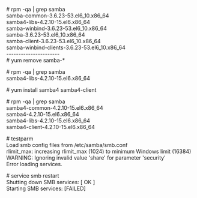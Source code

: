 \# rpm -qa | grep samba<br>
samba-common-3.6.23-53.el6_10.x86_64<br>
samba4-libs-4.2.10-15.el6.x86_64<br>
samba-winbind-3.6.23-53.el6_10.x86_64<br>
samba-3.6.23-53.el6_10.x86_64<br>
samba-client-3.6.23-53.el6_10.x86_64<br>
samba-winbind-clients-3.6.23-53.el6_10.x86_64<br>
----------------------<br>
\# yum remove samba-*<br>

\# rpm -qa | grep samba<br>
samba4-libs-4.2.10-15.el6.x86_64<br>

\# yum install samba4 samba4-client<br>

\# rpm -qa | grep samba<br>
samba4-common-4.2.10-15.el6.x86_64<br>
samba4-4.2.10-15.el6.x86_64<br>
samba4-libs-4.2.10-15.el6.x86_64<br>
samba4-client-4.2.10-15.el6.x86_64<br>

\# testparm <br>
Load smb config files from /etc/samba/smb.conf<br>
rlimit_max: increasing rlimit_max (1024) to minimum Windows limit (16384)<br>
WARNING: Ignoring invalid value 'share' for parameter 'security'<br>
Error loading services.<br>

\# service smb restart<br>
Shutting down SMB services:                                [  OK  ]<br>
Starting SMB services:                                     [FAILED]<br>

